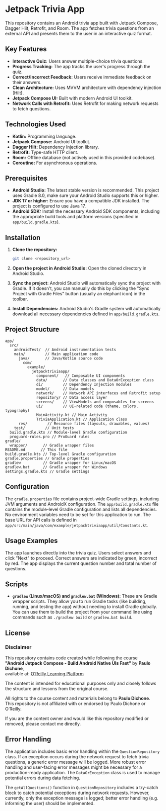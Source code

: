 # Jetpack Trivia App

This repository contains an Android trivia app built with Jetpack Compose, Dagger Hilt, Retrofit, and Room.  The app fetches trivia questions from an external API and presents them to the user in an interactive quiz format.

## Key Features

* **Interactive Quiz:**  Users answer multiple-choice trivia questions.
* **Progress Tracking:** The app tracks the user's progress through the quiz.
* **Correct/Incorrect Feedback:**  Users receive immediate feedback on their answers.
* **Clean Architecture:** Uses MVVM architecture with dependency injection (Hilt).
* **Jetpack Compose UI:** Built with modern Android UI toolkit.
* **Network Calls with Retrofit:** Uses Retrofit for making network requests to fetch questions.


## Technologies Used

* **Kotlin:** Programming language.
* **Jetpack Compose:** Android UI toolkit.
* **Dagger Hilt:** Dependency Injection library.
* **Retrofit:** Type-safe HTTP client.
* **Room:** Offline database (not actively used in this provided codebase).
* **Coroutine:** For asynchronous operations.


## Prerequisites

* **Android Studio:**  The latest stable version is recommended.  This project uses Gradle 8.0, make sure your Android Studio supports this or higher.
* **JDK 17 or higher:** Ensure you have a compatible JDK installed.  The project is configured to use Java 17.
* **Android SDK:** Install the necessary Android SDK components, including the appropriate build tools and platform versions (specified in `app/build.gradle.kts`).


## Installation

1. **Clone the repository:**
   ```bash
   git clone <repository_url>
   ```

2. **Open the project in Android Studio:** Open the cloned directory in Android Studio.

3. **Sync the project:** Android Studio will automatically sync the project with Gradle. If it doesn't, you can manually do this by clicking the "Sync Project with Gradle Files" button (usually an elephant icon) in the toolbar.

4. **Install Dependencies:** Android Studio's Gradle system will automatically download all necessary dependencies defined in `app/build.gradle.kts`.

## Project Structure

```
app/
  src/
    androidTest/  // Android instrumentation tests
    main/         // Main application code
      java/       // Java/Kotlin source code
        com/
          example/
            jetpacktriviaapp/
              component/   // Composable UI components
              data/       // Data classes and DataOrException class
              di/         // Dependency Injection modules
              model/      // Data models
              network/    // Network API interfaces and Retrofit setup
              repository/ // Data access layer
              screens/    // ViewModels and composables for screens
              ui/         // UI-related code (theme, colors, typography)
              MainActivity.kt // Main Activity
              TriviaApplication.kt // Application class
      res/         // Resource files (layouts, drawables, values)
    test/         // Unit tests
  build.gradle.kts // Module-level Gradle configuration
  proguard-rules.pro // ProGuard rules
gradle/
  wrapper/       // Gradle wrapper files
README.md       // This file
build.gradle.kts // Top-level Gradle configuration
gradle.properties // Gradle properties
gradlew          // Gradle wrapper for Linux/macOS
gradlew.bat      // Gradle wrapper for Windows
settings.gradle.kts // Gradle settings
```

## Configuration

The `gradle.properties` file contains project-wide Gradle settings, including JVM arguments and AndroidX configuration. The `app/build.gradle.kts` file contains the module-level Gradle configuration and lists all dependencies.  No environment variables need to be set for this application to run.  The base URL for API calls is defined in `app/src/main/java/com/example/jetpacktriviaapp/util/Constants.kt`.


## Usage Examples

The app launches directly into the trivia quiz.  Users select answers and click "Next" to proceed.  Correct answers are indicated by green, incorrect by red.  The app displays the current question number and total number of questions.

## Scripts

* **`gradlew` (Linux/macOS) and `gradlew.bat` (Windows):** These are Gradle wrapper scripts. They allow you to run Gradle tasks (like building, running, and testing the app) without needing to install Gradle globally. You can use them to build the project from your command line using commands such as `./gradlew build` or `gradlew.bat build`.

## License

### Disclaimer

This repository contains code created while following the course  
**"Android Jetpack Compose - Build Android Native UIs Fast"** by **Paulo Dichone**,  
available at: [O’Reilly Learning Platform](https://learning.oreilly.com/course/android-jetpack-compose/9781803237718/)

The content is intended for educational purposes only and closely follows the structure and lessons from the original course.

All rights to the course content and materials belong to **Paulo Dichone**.  
This repository is not affiliated with or endorsed by Paulo Dichone or O’Reilly.

If you are the content owner and would like this repository modified or removed, please contact me directly.

## Error Handling

The application includes basic error handling within the `QuestionRepository` class.  If an exception occurs during the network request to fetch trivia questions, a generic error message will be logged. More robust error handling and user-facing error messages might be necessary for a production-ready application. The `DataOrException` class is used to manage potential errors during data fetching.

The `getAllQuestions()` function in `QuestionRepository` includes a try-catch block to catch potential exceptions during network requests.  However, currently, only the exception message is logged; better error handling (e.g. informing the user) should be implemented.


